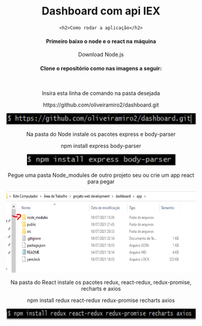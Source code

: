 <div align='center'>
    <h1>Dashboard com api IEX</h1>

    <h2>Como rodar a aplicação</h2>

<h4>Primeiro baixo o node e o react na máquina</h4>
<a src='https://nodejs.org/pt-br/download/'> Download Node.js </a>
<h4>Clone o repositório como nas imagens a seguir: </h4>
<br />
<div>
    <p>Insira esta linha de comando na pasta desejada</p>	
    <p>https://github.com/oliveiramiro2/dashboard.git</p>
    <img src='https://github.com/oliveiramiro2/dashboard/blob/main/imgsReadMe/download3.png?raw=true' height='30' />
    <p>Na pasta do Node instale os pacotes express e body-parser</p>
    <p>npm install express body-parser</p>
    <img src='https://github.com/oliveiramiro2/dashboard/blob/main/imgsReadMe/libsNode.png?raw=true' height='30' />
    <p>Pegue uma pasta Node_modules de outro projeto seu ou crie um app react para pegar</p>
    <img src='https://github.com/oliveiramiro2/dashboard/blob/main/imgsReadMe/mostrandoNode.png?raw=true' height='220' />
    <p>Na pasta do React instale os pacotes redux, react-redux, redux-promise, recharts e axios</p>  
    <p>npm install redux react-redux redux-promise recharts axios</p>
    <img src='https://github.com/oliveiramiro2/dashboard/blob/main/imgsReadMe/libsNecessarias.png?raw=true' height='30' />
</div>
</div>

